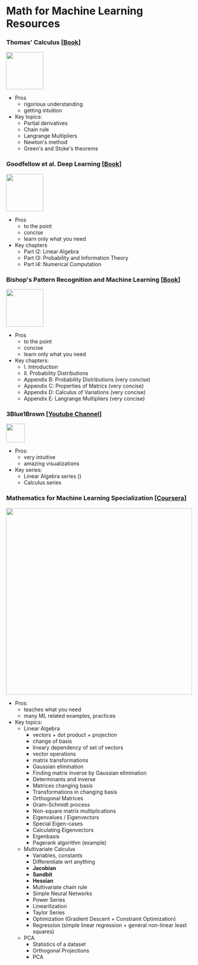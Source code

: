 # Math for Machine Learning Resources

### Thomas' Calculus [[Book](https://www.amazon.com/-/es/Thomas-Calculus-Joel-R-Hass-ebook/dp/B06XNMWWWP/ref=sr_1_1?dchild=1&keywords=thomas+calculus&qid=1589054915&sr=8-1)]
<img src="https://user-images.githubusercontent.com/14996155/81485297-df2ac980-9200-11ea-8ec8-894baa542073.png" width="100">
  
  - Pros
    - rigorious understanding
    - getting intuition
  - Key topics:
    - Partial derivatives
    - Chain rule
    - Langrange Multipliers
    - Newton's method
    - Green's and Stoke's theorems
    
    
### Goodfellow et al. Deep Learning [[Book](https://www.deeplearningbook.org/)]
<img src="https://user-images.githubusercontent.com/14996155/81485329-1bf6c080-9201-11ea-8ea2-313e79606956.png" width="100">

  - Pros
    - to the point
    - concise
    - learn only what you need
  - Key chapters
    - Part I2: Linear Algebra
    - Part I3: Probability and Information Theory
    - Part I4: Numerical Computation
    
### Bishop's Pattern Recognition and Machine Learning [[Book](https://www.amazon.com/Pattern-Recognition-Learning-Information-Statistics/dp/0387310738)]
<img src="https://user-images.githubusercontent.com/14996155/81485357-46e11480-9201-11ea-9fe9-7ec6e37baafa.png" width="100">

  - Pros
    - to the point
    - concise
    - learn only what you need
  - Key chapters:
    - I. Introduction
    - II. Probability Distributions
    - Appendix B: Probability Distributions (very concise)
    - Appendix C: Properties of Matrics (very concise)
    - Appendix D: Calculus of Variations (very concise)
    - Appendix E: Langrange Multipliers (very concise)
    
### 3Blue1Brown [[Youtube Channel](https://www.youtube.com/channel/UCYO_jab_esuFRV4b17AJtAw)]
<img src="https://user-images.githubusercontent.com/14996155/81485368-552f3080-9201-11ea-9abc-0dcfa9d3a8ee.png" width="50">

  - Pros:
    - very intuitive
    - amazing visualizations
  - Key series:
    - Linear Algebra series ()
    - Calculus series
    
### Mathematics for Machine Learning Specialization [[Coursera](drive.google.com)]
<img src="https://user-images.githubusercontent.com/14996155/81485400-a3443400-9201-11ea-90ed-b70c78a0e099.png" width="500">

  - Pros:
    - teaches what you need
    - many ML related examples, practices
  - Key topics:
    - Linear Algebra
      - vectors + dot product + projection
      - change of basis
      - lineary dependency of set of vectors
      - vector operations
      - matrix transformations
      - Gaussian elimination
      - Finding matrix inverse by Gaussian elimination
      - Determinants and inverse
      - Matrices changing basis
      - Transformations in changing basis
      - Orthogonal Matrices
      - Gram-Schmidt process
      - Non-square matrix multiplications
      - Eigenvalues / Eigenvectors
      - Special Eigen-cases
      - Calculating Eigenvectors
      - Eigenbasis
      - Pagerank algorithm (example)
    - Multivariate Calculus
      - Variables, constants
      - Differentiate wrt anything
      - **Jacobian**
      - **Sandbit**
      - **Hessian**
      - Multivariate chain rule
      - Simple Neural Networks
      - Power Series
      - Linearilization
      - Taylor Series
      - Optimization (Gradient Descent + Constraint Optimization)
      - Regression (simple linear regression + general non-linear least squares)
    - PCA
      - Statistics of a dataset
      - Orthogonal Projections
      - PCA

